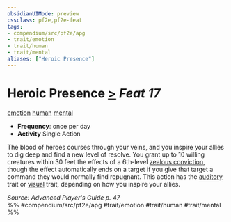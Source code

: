 ```yaml
---
obsidianUIMode: preview
cssclass: pf2e,pf2e-feat
tags:
- compendium/src/pf2e/apg
- trait/emotion
- trait/human
- trait/mental
aliases: ["Heroic Presence"]
---
```

# Heroic Presence  [>](chapter-9-playing-the-game.md#Actions "Single Action") *Feat 17*  
[emotion](emotion.md "Emotion Effect Trait")  [human](human.md "Human Ancestry & Heritage Trait")  [mental](mental.md "Mental Effect Trait")  

- **Frequency**: once per day
- **Activity** Single Action

The blood of heroes courses through your veins, and you inspire your allies to dig deep and find a new level of resolve. You grant up to 10 willing creatures within 30 feet the effects of a 6th-level [zealous conviction](zealous-conviction.md), though the effect automatically ends on a target if you give that target a command they would normally find repugnant. This action has the [auditory](auditory.md "Auditory Effect Trait") trait or [visual](visual.md "Visual Effect Trait") trait, depending on how you inspire your allies.

*Source: Advanced Player's Guide p. 47*  
%% #compendium/src/pf2e/apg #trait/emotion #trait/human #trait/mental %%
